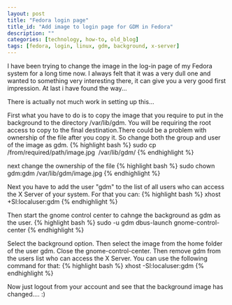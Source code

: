 ```yaml
---
layout: post
title: "Fedora login page"
title_id: "Add image to login page for GDM in Fedora"
description: ""
categories: [technology, how-to, old_blog]
tags: [fedora, login, linux, gdm, background, x-server]
---
```


I have been trying to change the image in the log-in page of my Fedora system for a long time now. I always felt that it
was a very dull one and wanted to something very interesting there, it can give you a very good first impression. At last
i have found the way...

There is actually not much work in setting up this...

First what you have to do is to copy the image that you require to put in the background to the directory /var/lib/gdm. You
will be requiring the root access to copy to the final destination.There could be a problem with ownership of the file after
you copy it. So change both the group and user of the image as gdm.
{% highlight bash %}
sudo cp  /from/required/path/image.jpg  /var/lib/gdm/
{% endhighlight %}

next change the ownership of the file
{% highlight bash %}
sudo chown gdm:gdm /var/lib/gdm/image.jpg
{% endhighlight %}

Next you have to add the user "gdm" to the list of all users who can access the X Server of your system. For that you can:
{% highlight bash %}
xhost +SI:localuser:gdm
{% endhighlight %}

Then start the gnome control center to cahnge the background as gdm as the user.
{% highlight bash %}
sudo -u gdm dbus-launch gnome-control-center
{% endhighlight %}

Select the background option. Then select the image from the home folder of the user gdm. Close the gnome-control-center.
Then remove gdm from the users list who can access the X Server. You can use the following command for that:
{% highlight bash %}
xhost -SI:localuser:gdm
{% endhighlight %}

Now just logout from your account and see that the background image has changed.... :)

